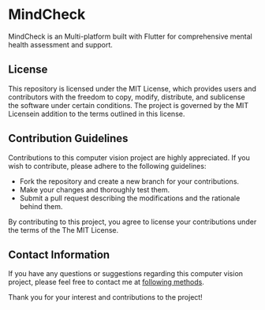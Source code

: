 # MindCheck

MindCheck is an Multi-platform built with Flutter for comprehensive mental health assessment and support.

## License

This repository is licensed under the MIT License, which provides users and contributors with the freedom to copy, modify, distribute, and sublicense the software under certain conditions. The project is governed by the MIT Licensein addition to the terms outlined in this license.

## Contribution Guidelines

Contributions to this computer vision project are highly appreciated. If you wish to contribute, please adhere to the following guidelines:

- Fork the repository and create a new branch for your contributions.
- Make your changes and thoroughly test them.
- Submit a pull request describing the modifications and the rationale behind them.

By contributing to this project, you agree to license your contributions under the terms of the The MIT License.

## Contact Information

If you have any questions or suggestions regarding this computer vision project, please feel free to contact me at [following methods](https://dev1virtuoso.github.io/dev1virtuoso.github.io/contact.html).

Thank you for your interest and contributions to the project!
